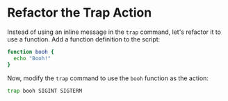 # Refactor the Trap Action

Instead of using an inline message in the `trap` command, let's refactor it to use a function. Add a function definition to the script:

```bash
function booh {
  echo "Booh!"
}
```

Now, modify the `trap` command to use the `booh` function as the action:

```bash
trap booh SIGINT SIGTERM
```
